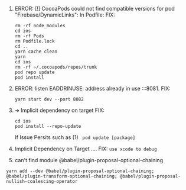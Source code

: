 1. ERROR: [!] CocoaPods could not find compatible versions for pod "Firebase/DynamicLinks": In Podfile:
   FIX:

   ```
   rm -rf node_modules
   cd ios
   rm -rf Pods
   rm Podfile.lock
   cd ..
   yarn cache clean
   yarn
   cd ios
   rm -rf ~/.cocoapods/repos/trunk
   pod repo update
   pod install
   ```

2. ERROR: listen EADDRINUSE: address already in use :::8081.
   FIX:
   ```
   yarn start dev --port 8082
   ```
3. ➜ Implicit dependency on target
   FIX:
   ```
   cd ios
   pod install --repo-update
   ```
   If Issue Persits such as (1)
   ``` pod update [package]```
5. Implicit Dependency on Target .... FIX:
   ``` use xcode to debug ```
6. can't find module @babel/plugin-proposal-optional-chaining
  ```
yarn add --dev @babel/plugin-proposal-optional-chaining; @babel/plugin-transform-optional-chaining; @babel/plugin-proposal-nullish-coalescing-operator
```
